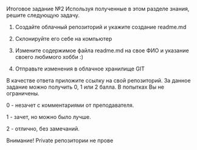 Итоговое задание  №2
Используя полученные в этом разделе знания, решите следующую задачу.

1. Создайте облачный репозиторий и укажите создание readme.md

2. Склонируйте его себе на компьютер

3. Измените содержимое файла readme.md на свое ФИО и указание своего любимого хобби :)

4. Отправьте изменения в облачное хранилище GIT

 

В качестве ответа приложите ссылку на свой репозиторий. За данное задание можно получить 0, 1 или 2 балла. В попытках Вы не ограничены.

0 - незачет с комментариями от преподавателя.

1 - зачет, но можно было лучше.

2 - отлично, без замечаний.

Внимание! Private репозитории не прове
